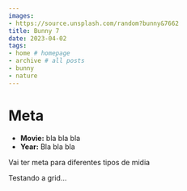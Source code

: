 ```yaml
---
images:
- https://source.unsplash.com/random?bunny&7662
title: Bunny 7
date: 2023-04-02
tags:
- home # homepage
- archive # all posts
- bunny
- nature
---
```


# Meta

- **Movie:** bla bla bla
- **Year:** Bla bla bla

Vai ter meta para diferentes tipos de midia

Testando a grid...